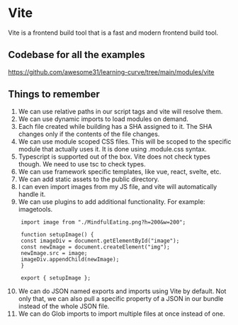 # Vite

Vite is a frontend build tool that is a fast and modern frontend build tool.

## Codebase for all the examples

https://github.com/awesome31/learning-curve/tree/main/modules/vite

## Things to remember

1. We can use relative paths in our script tags and vite will resolve them.
2. We can use dynamic imports to load modules on demand.
3. Each file created while building has a SHA assigned to it. The SHA changes only if the contents of the file changes.
4. We can use module scoped CSS files. This will be scoped to the specific module that actually uses it. It is done using .module.css syntax.
5. Typescript is supported out of the box. Vite does not check types though. We need to use tsc to check types.
6. We can use framework specific templates, like vue, react, svelte, etc.
7. We can add static assets to the public directory.
8. I can even import images from my JS file, and vite will automatically handle it.
9. We can use plugins to add additional functionality. For example: imagetools.

```
    import image from "./MindfulEating.png?h=200&w=200";

    function setupImage() {
    const imageDiv = document.getElementById("image");
    const newImage = document.createElement("img");
    newImage.src = image;
    imageDiv.appendChild(newImage);
    }

    export { setupImage };
```

10. We can do JSON named exports and imports using Vite by default. Not only that, we can also pull a specific property of a JSON in our bundle instead of the whole JSON file.
11. We can do Glob imports to import multiple files at once instead of one.
